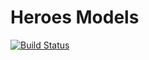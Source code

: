 # Heroes Models
[![Build Status](https://dev.azure.com/kevinkoliva/Heroes%20of%20the%20Storm%20Projects/_apis/build/status/HeroesToolChest.Heroes.Models?branchName=master)](https://dev.azure.com/kevinkoliva/Heroes%20of%20the%20Storm%20Projects/_build/latest?definitionId=2&branchName=master)
